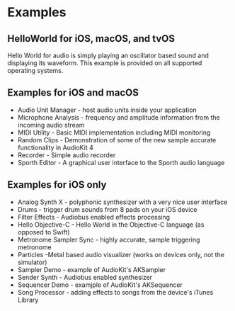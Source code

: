 # Examples

## HelloWorld for iOS, macOS, and tvOS

Hello World for audio is simply playing an oscillator based sound and displaying its waveform.  This example is provided on all supported operating systems.

## Examples for iOS and macOS

* Audio Unit Manager - host audio units inside your application
* Microphone Analysis - frequency and amplitude information from the incoming audio stream
* MIDI Utility - Basic MIDI implementation including MIDI monitoring
* Random Clips - Demonstration of some of the new sample accurate functionality in AudioKit 4
* Recorder - Simple audio recorder
* Sporth Editor - A graphical user interface to the Sporth audio language

## Examples for iOS only

* Analog Synth X - polyphonic synthesizer with a very nice user interface
* Drums - trigger drum sounds from 8 pads on your iOS device
* Filter Effects - Audiobus enabled effects processing
* Hello Objective-C - Hello World in the Objective-C language (as opposed to Swift)
* Metronome Sampler Sync - highly accurate, sample triggering metronome
* Particles -Metal based audio visualizer (works on devices only, not the simulator)
* Sampler Demo - example of AudioKit's AKSampler
* Sender Synth - Audiobus enabled synthesizer
* Sequencer Demo - examjple of AudioKit's AKSequencer
* Song Processor - adding effects to songs from the device's iTunes Library 
